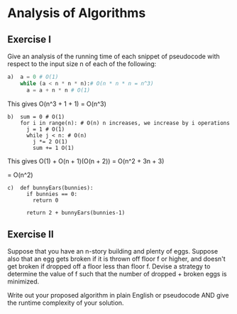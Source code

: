 # Analysis of Algorithms

## Exercise I

Give an analysis of the running time of each snippet of
pseudocode with respect to the input size n of each of the following:

```python
a)  a = 0 # O(1)
    while (a < n * n * n):# O(n * n * n = n^3)
      a = a + n * n # O(1)
```

This gives O(n^3 + 1 + 1) = O(n^3)

```
b)  sum = 0 # O(1)
    for i in range(n): # O(n) n increases, we increase by i operations
      j = 1 # O(1)
      while j < n: # O(n)
        j *= 2 O(1)
        sum += 1 O(1)
```

This gives
O(1) + O(n + 1)(O(n + 2)) = O(n^2 + 3n + 3)

= O(n^2)

```
c)  def bunnyEars(bunnies):
      if bunnies == 0:
        return 0

      return 2 + bunnyEars(bunnies-1)
```

## Exercise II

Suppose that you have an n-story building and plenty of eggs. Suppose also that an egg gets broken if it is thrown off floor f or higher, and doesn't get broken if dropped off a floor less than floor f. Devise a strategy to determine the value of f such that the number of dropped + broken eggs is minimized.

Write out your proposed algorithm in plain English or pseudocode AND give the runtime complexity of your solution.
